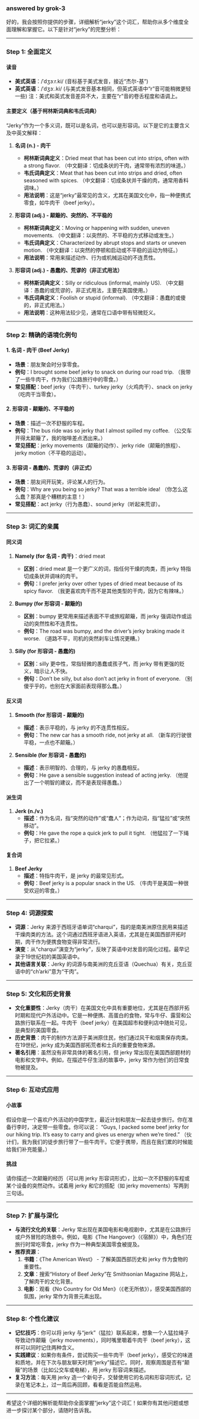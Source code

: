 ### answered by grok-3
好的，我会按照你提供的步骤，详细解析“jerky”这个词汇，帮助你从多个维度全面理解和掌握它。以下是针对“jerky”的完整分析：

---

### Step 1: 全面定义

#### 读音
- **美式英语**：/ˈdʒɜːr.ki/ (音标基于美式发音，接近“杰尔-基”)
- **英式英语**：/ˈdʒɜː.ki/ (与美式发音基本相同，但英式英语中“r”音可能稍微更轻一些)
注：美式和英式发音差异不大，主要在“r”音的卷舌程度和语调上。

#### 主要定义（基于柯林斯词典和韦氏词典）
“Jerky”作为一个多义词，既可以是名词，也可以是形容词。以下是它的主要含义及中英文解释：

1. **名词 (n.) - 肉干**
   - **柯林斯词典定义**：Dried meat that has been cut into strips, often with a strong flavor.
     （中文翻译：切成条状的干肉，通常带有浓烈的味道。）
   - **韦氏词典定义**：Meat that has been cut into strips and dried, often seasoned with spices.
     （中文翻译：切成条状并干燥的肉，通常用香料调味。）
   - **用法说明**：这是“jerky”最常见的含义，尤其在美国文化中，指一种便携式零食，如牛肉干（beef jerky）。

2. **形容词 (adj.) - 颠簸的、突然的、不平稳的**
   - **柯林斯词典定义**：Moving or happening with sudden, uneven movements.
     （中文翻译：以突然的、不平稳的方式移动或发生。）
   - **韦氏词典定义**：Characterized by abrupt stops and starts or uneven motion.
     （中文翻译：以突然的停顿和启动或不平稳的运动为特征。）
   - **用法说明**：常用来描述动作、行为或机械运动的不连贯性。

3. **形容词 (adj.) - 愚蠢的、荒谬的（非正式用法）**
   - **柯林斯词典定义**：Silly or ridiculous (informal, mainly US).
     （中文翻译：愚蠢的或荒谬的，非正式用法，主要在美国使用。）
   - **韦氏词典定义**：Foolish or stupid (informal).
     （中文翻译：愚蠢的或傻的，非正式用法。）
   - **用法说明**：这种用法较少见，通常在口语中带有轻微贬义。

---

### Step 2: 精确的语境化例句

#### 1. 名词 - 肉干 (Beef Jerky)
- **场景**：朋友聚会时分享零食。
- **例句**：I brought some beef jerky to snack on during our road trip.
  （我带了一些牛肉干，作为我们公路旅行中的零食。）
- **常见搭配**：beef jerky（牛肉干）、turkey jerky（火鸡肉干）、snack on jerky（吃肉干当零食）。

#### 2. 形容词 - 颠簸的、不平稳的
- **场景**：描述一次不舒服的车程。
- **例句**：The bus ride was so jerky that I almost spilled my coffee.
  （公交车开得太颠簸了，我的咖啡差点洒出来。）
- **常见搭配**：jerky movements（颠簸的动作）、jerky ride（颠簸的旅程）、jerky motion（不平稳的运动）。

#### 3. 形容词 - 愚蠢的、荒谬的（非正式）
- **场景**：朋友间开玩笑，评论某人的行为。
- **例句**：Why are you being so jerky? That was a terrible idea!
  （你怎么这么蠢？那真是个糟糕的主意！）
- **常见搭配**：act jerky（行为愚蠢）、sound jerky（听起来荒谬）。

---

### Step 3: 词汇的亲属

#### 同义词
1. **Namely (for 名词 - 肉干)**：dried meat
   - **区别**：dried meat 是一个更广义的词，指任何干燥的肉类，而 jerky 特指切成条状并调味的肉干。
   - **例句**：I prefer jerky over other types of dried meat because of its spicy flavor.
     （我更喜欢肉干而不是其他类型的干肉，因为它有辣味。）

2. **Bumpy (for 形容词 - 颠簸的)**
   - **区别**：bumpy 更常用来描述表面不平或旅程颠簸，而 jerky 强调动作或运动的突然性和不连贯性。
   - **例句**：The road was bumpy, and the driver’s jerky braking made it worse.
     （道路不平，司机的突然刹车让情况更糟。）

3. **Silly (for 形容词 - 愚蠢的)**
   - **区别**：silly 更中性，常指轻微的愚蠢或孩子气，而 jerky 带有更强的贬义，暗示让人不快。
   - **例句**：Don’t be silly, but also don’t act jerky in front of everyone.
     （别傻乎乎的，也别在大家面前表现得那么蠢。）

#### 反义词
1. **Smooth (for 形容词 - 颠簸的)**
   - **描述**：表示平稳的，与 jerky 的不连贯性相反。
   - **例句**：The new car has a smooth ride, not jerky at all.
     （新车的行驶很平稳，一点也不颠簸。）

2. **Sensible (for 形容词 - 愚蠢的)**
   - **描述**：表示明智的、合理的，与 jerky 的愚蠢相反。
   - **例句**：He gave a sensible suggestion instead of acting jerky.
     （他提出了一个明智的建议，而不是表现得愚蠢。）

#### 派生词
1. **Jerk (n./v.)**
   - **描述**：作为名词，指“突然的动作”或“蠢人”；作为动词，指“猛拉”或“突然移动”。
   - **例句**：He gave the rope a quick jerk to pull it tight.
     （他猛拉了一下绳子，把它拉紧。）

#### 复合词
1. **Beef Jerky**
   - **描述**：特指牛肉干，是 jerky 的最常见形式。
   - **例句**：Beef jerky is a popular snack in the US.
     （牛肉干是美国一种很受欢迎的零食。）

---

### Step 4: 词源探索

- **词源**：Jerky 来源于西班牙语单词“charqui”，指的是南美洲原住民用来描述干燥肉类的方法。这个词通过西班牙语进入英语，尤其是在美国西部开拓时期，肉干作为便携食物变得非常流行。
- **演变**：从“charqui”演变为“jerky”，反映了英语中对发音的简化过程。最早记录于19世纪初的美国英语中。
- **其他语言关联**：Jerky 的词源与南美洲的克丘亚语（Quechua）有关，克丘亚语中的“ch’arki”意为“干肉”。

---

### Step 5: 文化和历史背景

- **文化重要性**：Jerky（肉干）在美国文化中具有重要地位，尤其是在西部开拓时期和现代户外活动中。它是一种便携、高蛋白的食物，常与牛仔、露营和公路旅行联系在一起。牛肉干（beef jerky）在美国超市和便利店中随处可见，是典型的美国零食。
- **历史背景**：肉干的制作方法源于美洲原住民，他们通过风干和烟熏保存肉类。在19世纪，jerky 成为美国西部拓荒者和士兵的重要食物来源。
- **著名引用**：虽然没有非常具体的著名引用，但 jerky 常出现在美国西部题材的电影和文学中。例如，在描述牛仔生活的故事中，jerky 常作为他们的日常食物被提及。

---

### Step 6: 互动式应用

#### 小故事
假设你是一个喜欢户外活动的中国学生，最近计划和朋友一起去徒步旅行。你在准备行李时，决定带一些零食。你可以说：
“Guys, I packed some beef jerky for our hiking trip. It’s easy to carry and gives us energy when we’re tired.”
（伙计们，我为我们的徒步旅行带了一些牛肉干。它便于携带，而且在我们累的时候能给我们补充能量。）

#### 挑战
请你描述一次颠簸的经历（可以用 jerky 形容词形式），比如一次不舒服的车程或某个设备的突然动作。试着用 jerky 和它的搭配（如 jerky movements）写两到三句话。

---

### Step 7: 扩展与深化

- **与流行文化的关联**：Jerky 常出现在美国电影和电视剧中，尤其是在公路旅行或户外冒险的场景中。例如，电影《The Hangover》（《宿醉》）中，角色们在旅行时常吃零食，jerky 作为一种典型美国零食被提及。
- **推荐资源**：
  1. **书籍**：《The American West》 - 了解美国西部历史和 jerky 作为食物的重要性。
  2. **文章**：搜索“History of Beef Jerky”在 Smithsonian Magazine 网站上，了解肉干的文化背景。
  3. **电影**：观看《No Country for Old Men》（《老无所依》），感受美国西部的氛围，jerky 常作为背景元素出现。

---

### Step 8: 个性化建议

- **记忆技巧**：你可以将 jerky 与“jerk”（猛拉）联系起来，想象一个人猛拉绳子导致动作颠簸（jerky movements），同时嘴里嚼着牛肉干（beef jerky），这样可以同时记住两种含义。
- **实践建议**：如果你有条件，尝试购买一些牛肉干（beef jerky），感受它的味道和质地，并在下次与朋友聊天时用“jerky”描述它。同时，观察周围是否有“颠簸”的场景（比如公交车或电梯），用 jerky 形容词来描述。
- **复习方法**：每天用 jerky 造一个新句子，交替使用它的名词和形容词形式，记录在笔记本上，过一周后再回顾，看看是否能自然运用。

---

希望这个详细的解析能帮助你全面掌握“jerky”这个词汇！如果你有其他问题或想进一步探讨某个部分，请随时告诉我。